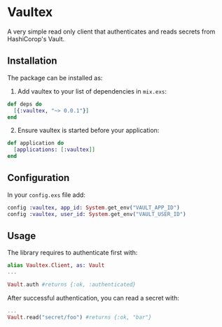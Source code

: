 # Vaultex

A very simple read only client that authenticates and reads secrets from HashiCorop's Vault.

## Installation

The package can be installed as:

  1. Add vaultex to your list of dependencies in `mix.exs`:

```elixir
def deps do
  [{:vaultex, "~> 0.0.1"}]
end
```
  2. Ensure vaultex is started before your application:

```elixir
def application do
  [applications: [:vaultex]]
end
```
## Configuration

In your `config.exs` file add:

```elixir
config :vaultex, app_id: System.get_env("VAULT_APP_ID")
config :vaultex, user_id: System.get_env("VAULT_USER_ID")
```

## Usage

The library requires to authenticate first with:

```elixir
alias Vaultex.Client, as: Vault
...

Vault.auth #returns {:ok, :authenticated}
```

After successful authentication, you can read a secret with:

```elixir
...
Vault.read("secret/foo") #returns {:ok, "bar"}
```
